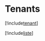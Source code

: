 # Tenants

[!include[tenant](tenants.tenant.autogen.md)]

[!include[liste](tenants.liste.autogen.md)]





















